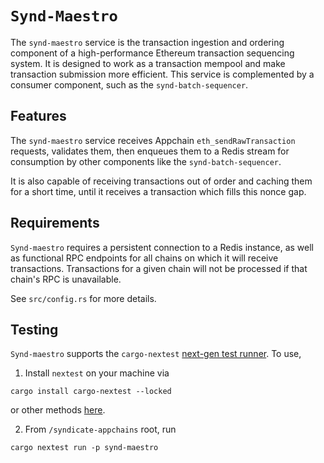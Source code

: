 # `Synd-Maestro`

The `synd-maestro` service is the transaction ingestion and ordering component of a high-performance Ethereum transaction sequencing system. It is designed to work as a transaction mempool and make transaction submission more efficient. This service is complemented by a consumer component, such as the `synd-batch-sequencer`.

## Features
The `synd-maestro` service receives Appchain `eth_sendRawTransaction` requests, validates them, then enqueues them to a Redis stream for consumption by other components like the `synd-batch-sequencer`. 

It is also capable of receiving transactions out of order and caching them for a short time, until it receives a transaction which fills this nonce gap. 

## Requirements
`Synd-maestro` requires a persistent connection to a Redis instance, as well as functional RPC endpoints for all chains on which it will receive transactions. Transactions for a given chain will not be processed if that chain's RPC is unavailable. 

See `src/config.rs` for more details.

## Testing 
`Synd-maestro` supports the `cargo-nextest` [next-gen test runner](https://nexte.st/). 
To use, 
1. Install `nextest` on your machine via 

`cargo install cargo-nextest --locked` 

or other methods [here](https://nexte.st/docs/installation/).

2. From `/syndicate-appchains` root, run 

`cargo nextest run -p synd-maestro`